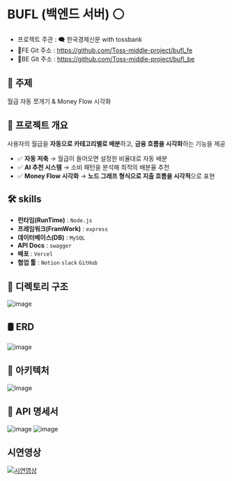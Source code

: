 #  BUFL (백엔드 서버) ⚪
- 프로젝트 주관 : 🗨 한국경제신문 with tossbank
- 🔗FE Git 주소 : https://github.com/Toss-middle-project/bufl_fe
- 🔗BE Git 주소 : https://github.com/Toss-middle-project/bufl_be
## 📌 주제
월급 자동 쪼개기 & Money Flow 시각화
## 📌 프로젝트 개요
사용자의 월급을 **자동으로 카테고리별로 배분**하고, **금융 흐름을 시각화**하는 기능을 제공
- ✅ **자동 저축** → 월급이 들어오면 설정한 비율대로 자동 배분
- ✅ **AI 추천 시스템** → 소비 패턴을 분석해 최적의 배분율 추천
- ✅ **Money Flow 시각화** → **노드 그래프 형식으로 지출 흐름을 시각적**으로 표현
## 🛠 skills
- **런타임(RunTime)** : `Node.js`
- **프레임워크(FramWork)** : `express`
- **데이터베이스(DB)** : `MySQL`
- **API Docs** : `swagger`
- **배포** : `Vercel`
- **협업 툴** : `Notion` `slack` `GitHub`
## 📁 디렉토리 구조
![image](https://github.com/user-attachments/assets/f4458f85-fad9-4e86-8215-7d3bdd8daa5d)
## 🛢️ ERD 
![image](https://github.com/user-attachments/assets/4760f4b7-305a-4eb7-9f2c-d2b978ce8610)
## 📐 아키텍처
![Image](https://github.com/user-attachments/assets/80c45f82-ef82-427e-823b-be4bde774885)
## 📃 API 명세서
![image](https://github.com/user-attachments/assets/1be5237f-0810-4f25-b160-28132df4f729)
![image](https://github.com/user-attachments/assets/0e61245f-b5bb-476a-964a-15542f12a2e2)

## 시연영상
[![시연영상](https://img.youtube.com/vi/UeMTPgQ8u_0/0.jpg)](https://www.youtube.com/watch?v=UeMTPgQ8u_0)
